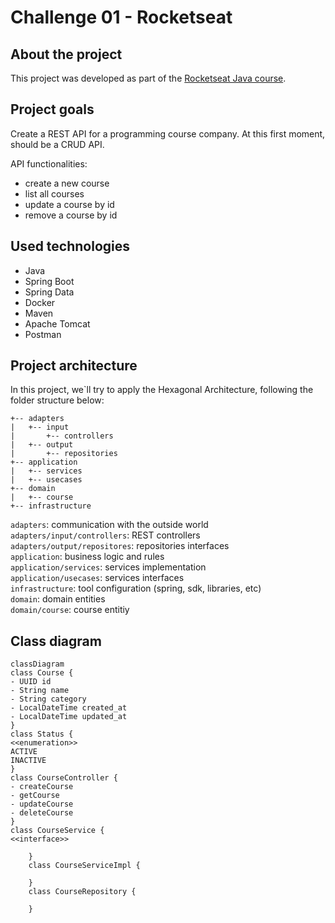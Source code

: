 # Challenge 01 - Rocketseat

## About the project
This project was developed as part of the [Rocketseat Java course](https://app.rocketseat.com.br/journey/java/contents).

## Project goals
Create a REST API for a programming course company. At this first moment, should be a CRUD API.

API functionalities:

- create a new course
- list all courses
- update a course by id
- remove a course by id

## Used technologies
- Java
- Spring Boot
- Spring Data
- Docker
- Maven
- Apache Tomcat
- Postman

## Project architecture

In this project, we`ll try to apply the Hexagonal Architecture, following the folder structure below:
```src
+-- adapters
|   +-- input
|       +-- controllers
|   +-- output
|       +-- repositories
+-- application
|   +-- services
|   +-- usecases
+-- domain
|   +-- course
+-- infrastructure
```

`adapters`: communication with the outside world  
`adapters/input/controllers`: REST controllers  
`adapters/output/repositores`: repositories interfaces  
`application`: business logic and rules  
`application/services`: services implementation  
`application/usecases`: services interfaces  
`infrastructure`: tool configuration (spring, sdk, libraries, etc)  
`domain`: domain entities  
`domain/course`: course entitiy  

## Class diagram
```mermaid
classDiagram
class Course {
- UUID id
- String name
- String category
- LocalDateTime created_at
- LocalDateTime updated_at
}
class Status {
<<enumeration>>
ACTIVE
INACTIVE
}
class CourseController {
- createCourse
- getCourse
- updateCourse
- deleteCourse
}
class CourseService {
<<interface>>

    }
    class CourseServiceImpl {
        
    }
    class CourseRepository {
        
    }
```